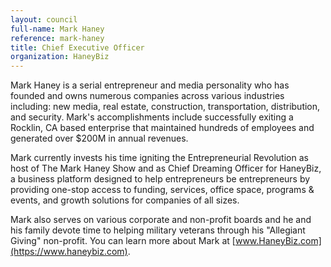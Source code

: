 ```yaml
---
layout: council
full-name: Mark Haney
reference: mark-haney
title: Chief Executive Officer
organization: HaneyBiz
---
```


Mark Haney is a serial entrepreneur and media personality who has founded and owns numerous companies across various industries including: new media, real estate, construction, transportation, distribution, and security.  Mark's accomplishments include successfully exiting a Rocklin, CA based enterprise that maintained hundreds of employees and generated over $200M in annual revenues.  

Mark currently invests his time igniting the Entrepreneurial Revolution as host of The Mark Haney Show and as Chief Dreaming Officer for HaneyBiz, a business platform designed to help entrepreneurs be entrepreneurs by providing one-stop access to funding, services, office space, programs & events, and growth solutions for companies of all sizes.  

Mark also serves on various corporate and non-profit boards and he and his family devote time to helping military veterans through his "Allegiant Giving" non-profit.  You can learn more about Mark at [www.HaneyBiz.com](https://www.haneybiz.com).

